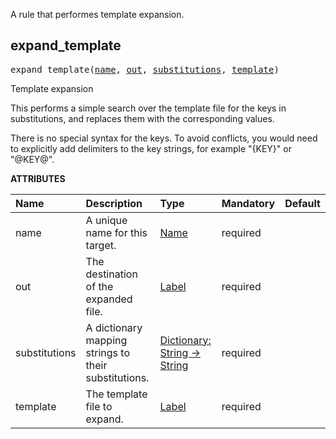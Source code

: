 <!-- Generated with Stardoc: http://skydoc.bazel.build -->

A rule that performes template expansion.


<a id="expand_template"></a>

## expand_template

<pre>
expand_template(<a href="#expand_template-name">name</a>, <a href="#expand_template-out">out</a>, <a href="#expand_template-substitutions">substitutions</a>, <a href="#expand_template-template">template</a>)
</pre>

Template expansion

This performs a simple search over the template file for the keys in
substitutions, and replaces them with the corresponding values.

There is no special syntax for the keys. To avoid conflicts, you would need to
explicitly add delimiters to the key strings, for example "{KEY}" or "@KEY@".

**ATTRIBUTES**


| Name  | Description | Type | Mandatory | Default |
| :------------- | :------------- | :------------- | :------------- | :------------- |
| <a id="expand_template-name"></a>name |  A unique name for this target.   | <a href="https://bazel.build/docs/build-ref.html#name">Name</a> | required |  |
| <a id="expand_template-out"></a>out |  The destination of the expanded file.   | <a href="https://bazel.build/docs/build-ref.html#labels">Label</a> | required |  |
| <a id="expand_template-substitutions"></a>substitutions |  A dictionary mapping strings to their substitutions.   | <a href="https://bazel.build/docs/skylark/lib/dict.html">Dictionary: String -> String</a> | required |  |
| <a id="expand_template-template"></a>template |  The template file to expand.   | <a href="https://bazel.build/docs/build-ref.html#labels">Label</a> | required |  |



